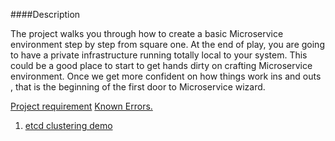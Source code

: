 ####Description
    
   The project walks you through how to create a basic Microservice environment step by step from square one.
   At the end of play, you are going to have a private infrastructure running totally local to your system. 
   This could be a good place to start to get hands dirty on crafting Microservice environment.
   Once we get more confident on how things work ins and outs , that is the beginning of the first door to Microservice wizard.
   

        
[Project requirement](./documents/ProjectRequirements.md)
[Known Errors.](./documents/KnowError.md)

1. [etcd clustering demo](./documents/etcd.md)
    
    
    
    
